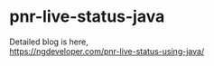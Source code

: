 # pnr-live-status-java
Detailed blog is here,
<br>
https://ngdeveloper.com/pnr-live-status-using-java/

